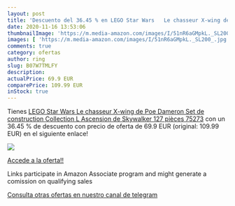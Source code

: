 ```yaml
---
layout: post
title: 'Descuento del 36.45 % en LEGO Star Wars   Le chasseur X-wing de P'
date: 2020-11-16 13:53:06
thumbnailImage: 'https://m.media-amazon.com/images/I/51nR6aGMpkL._SL200_.jpg'
images: [ 'https://m.media-amazon.com/images/I/51nR6aGMpkL._SL200_.jpg' ]
comments: true
category: ofertas
author: ring
slug: B07W7TMLFY
description:
actualPrice: 69.9 EUR
comparePrice: 109.99 EUR
inStock: true
---
```


Tienes [LEGO Star Wars   Le chasseur X-wing de Poe Dameron  Set de construction  Collection L Ascension de Skywalker  127 pièces  75273](https://www.amazon.fr/dp/B07W7TMLFY/?tag=redken012-21) con un 36.45 % de descuento con precio de oferta de 69.9 EUR (original: 109.99 EUR) en el siguiente enlace!

[![](https://m.media-amazon.com/images/I/51nR6aGMpkL._SL200_.jpg)](https://www.amazon.fr/dp/B07W7TMLFY/?tag=redken012-21)

[Accede a la oferta!!](https://www.amazon.fr/dp/B07W7TMLFY/?tag=redken012-21)

Links participate in Amazon Associate program and might generate a comission on qualifying sales

[Consulta otras ofertas en nuestro canal de telegram](https://t.me/s/ofertas25)
